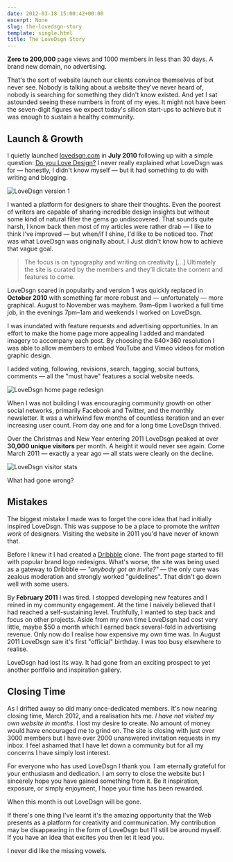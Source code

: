 ```yaml
---
date: 2012-03-18 15:00:42+00:00
excerpt: None
slug: the-lovedsgn-story
template: single.html
title: The LoveDsgn Story
---
```


**Zero to 200,000** page views and 1000 members in less than 30 days. A brand new domain, no advertising.

That's the sort of website launch our clients convince themselves of but never see. Nobody is talking about a website they've never heard of, nobody is searching for something they didn't know existed. And yet I sat astounded seeing these numbers in front of my eyes. It might not have been the seven-digit figures we expect today's silicon start-ups to achieve but it was enough to sustain a healthy community.


## Launch & Growth


I quietly launched [lovedsgn.com](http://lovedsgn.com) in **July 2010** following up with a simple question: [Do you Love Design?](/2010/09/02/do-you-love-design/) I never really explained what LoveDsgn was for — honestly, I didn't know myself — but it had something to do with writing and blogging.

![LoveDsgn version 1](/images/2012/03/lovedsgn-version-1.png)

I wanted a platform for designers to share their thoughts. Even the poorest of writers are capable of sharing incredible design insights but without some kind of natural filter the gems go undiscovered. That sounds quite harsh, I know back then most of my articles were rather drab — I like to think I've improved — but when/if I shine, I'd like to be noticed too. _That_ was what LoveDsgn was originally about. I Just didn't know how to achieve that vague goal.


<blockquote><p>The focus is on typography and writing on creativity [...] Ultimately the site is curated by the members and they’ll dictate the content and features to come.</p></blockquote>


LoveDsgn soared in popularity and version 1 was quickly replaced in **October 2010** with something far more robust and — unfortunately — more graphical. August to November was mayhem. 9am–6pm I worked a full time job, in the evenings 7pm–1am and weekends I worked on LoveDsgn.

I was inundated with feature requests and advertising opportunities. In an effort to make the home page more appealing I added and mandated imagery to accompany each post. By choosing the 640×360 resolution I was able to allow members to embed YouTube and Vimeo videos for motion graphic design.

I added voting, following, revisions, search, tagging, social buttons, comments — all the "must have" features a social website needs.

![LoveDsgn home page redesign](/images/2012/03/1097.png)

When I was not building I was encouraging community growth on other social networks, primarily Facebook and Twitter, and the monthly newsletter. It was a whirlwind few months of countless iteration and an ever increasing user count. From day one and for a long time LoveDsgn thrived.

Over the Christmas and New Year entering 2011 LoveDsgn peaked at over **30,000 unique visitors** per month. A height it would never see again. Come March 2011 — exactly a year ago — all stats were clearly on the decline.

![LoveDsgn visitor stats](/images/2012/03/lovedsgn-stats1.png)

What had gone wrong?


## Mistakes


The biggest mistake I made was to forget the core idea that had initially inspired LoveDsgn. This was suppose to be a place to promote the _written work_ of designers. Visiting the website in 2011 you'd have never of known that.

Before I knew it I had created a [Dribbble](http://dribbble.com) clone. The front page started to fill with popular brand logo redesigns. What's worse, the site was being used as a gateway to Dribbble — _"anybody got an invite?"_ — the only cure was zealous moderation and strongly worked "guidelines". That didn't go down well with some users.

By **February 2011** I was tired. I stopped developing new features and I reined in my community engagement. At the time I naively believed that I had reached a self-sustaining level. Truthfully, I wanted to step back and focus on other projects. Aside from my own time LoveDsgn had cost very little, maybe $50 a month which I earned back several-fold in advertising revenue. Only now do I realise how expensive my own time was. In August 2011 LoveDsgn saw it's first "official" birthday. I was too busy elsewhere to realise.

LoveDsgn had lost its way. It had gone from an exciting prospect to yet another portfolio and inspiration gallery.


## Closing Time


As I drifted away so did many once-dedicated members. It's now nearing closing time, March 2012, and a realisation hits me. _I have not visited my own website in months_. I lost my desire to create. No amount of money would have encouraged me to grind on. The site is closing with just over 3000 members but I have over 2000 unanswered invitation requests in my inbox. I feel ashamed that I have let down a community but for all my concerns I have simply lost interest.

For everyone who has used LoveDsgn I thank you. I am eternally grateful for your enthusiasm and dedication. I am sorry to close the website but I sincerely hope you have gained something from it. Be it inspiration, exposure, or simply enjoyment, I hope your time has been rewarded.

When this month is out LoveDsgn will be gone.

If there's one thing I've learnt it's the amazing opportunity that the Web presents as a platform for creativity and communication. My contribution may be disappearing in the form of LoveDsgn but I'll still be around myself. If you have an idea that excites you then let it lead you.

I never did like the missing vowels.
